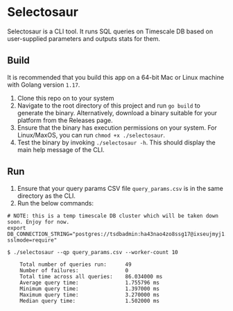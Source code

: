 # Selectosaur

Selectosaur is a CLI tool. It runs SQL queries on Timescale DB based on user-supplied parameters and outputs stats for them.

## Build
It is recommended that you build this app on a 64-bit Mac or Linux machine with Golang version `1.17`.

1. Clone this repo on to your system
2. Navigate to the root directory of this project and run `go build` to generate the binary. Alternatively, download a binary suitable for your platform from the Releases page.
3. Ensure that the binary has execution permissions on your system. For Linux/MaxOS, you can run `chmod +x ./selectosaur`.
4. Test the binary by invoking `./selectosaur -h`. This should display the main help message of the CLI.

## Run
1. Ensure that your query params CSV file `query_params.csv` is in the same directory as the CLI.
2. Run the below commands:

```shell
# NOTE: this is a temp timescale DB cluster which will be taken down soon. Enjoy for now.
export DB_CONNECTION_STRING="postgres://tsdbadmin:ha43nao4zo8ssg17@ixseujmyj1.rmdomcteja.tsdb.cloud.timescale.com:31703/tsdb?sslmode=require"

$ ./selectosaur --qp query_params.csv --worker-count 10

    Total number of queries run:      49
    Number of failures:               0
    Total time across all queries:    86.034000 ms
    Average query time:               1.755796 ms
    Minimum query time:               1.397000 ms
    Maximum query time:               3.270000 ms
    Median query time:                1.502000 ms

```